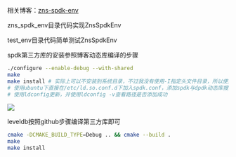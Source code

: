 相关博客：[zns-spdk-env](https://www.jiasun.top/continue/zns-spdk-env.html)

zns_spdk_env目录代码实现ZnsSpdkEnv

test_env目录代码简单测试ZnsSpdkEnv



spdk第三方库的安装参照博客动态库编译的步骤

```bash
./configure --enable-debug --with-shared
make 
make install # 实际上可以不安装到系统目录，不过我没有使用-I指定头文件目录，所以使用make install省点事
# 使用ubuntu下直接在/etc/ld.so.conf.d下加入spdk.conf，添加spdk与dpdk动态库搜索路径
# 使用ldconfig更新，并使用ldconfig -v查看路径是否添加成功
```

![](https://jiasun-blog.oss-cn-hangzhou.aliyuncs.com/blog/202401020947520.png)





leveldb按照github步骤编译第三方库即可

```bash
cmake -DCMAKE_BUILD_TYPE=Debug .. && cmake --build .
make 
make install
```

